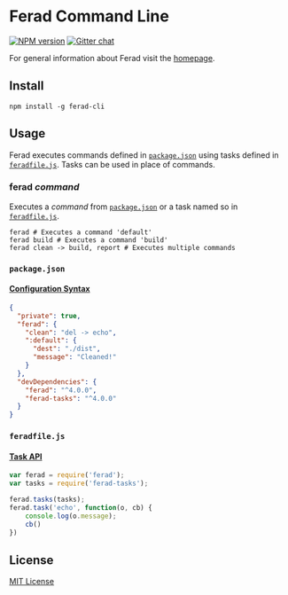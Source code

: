 # Ferad Command Line
[![NPM version][npm-image]][npm-url]
[![Gitter chat][gitter-image]][gitter-url]

For general information about Ferad visit the [homepage].

## Install
```shell
npm install -g ferad-cli
```

## Usage
Ferad executes commands defined in [`package.json`] using tasks defined in [`feradfile.js`]. Tasks can be used in place of commands.

### ferad *command*
Executes a *command* from [`package.json`] or a task named so in  [`feradfile.js`].
```shell
ferad # Executes a command 'default'
ferad build # Executes a command 'build'
ferad clean -> build, report # Executes multiple commands
```

### `package.json`
#### [Configuration Syntax][syntax]
```json
{
  "private": true,
  "ferad": {
    "clean": "del -> echo",
    ":default": {
      "dest": "./dist",
      "message": "Cleaned!"
    }
  },
  "devDependencies": {
    "ferad": "^4.0.0",
    "ferad-tasks": "^4.0.0"
  }
}
```

### `feradfile.js`
#### [Task API][api]
```javascript
var ferad = require('ferad');
var tasks = require('ferad-tasks');

ferad.tasks(tasks);
ferad.task('echo', function(o, cb) {
    console.log(o.message);
	cb()
})
```

## License
[MIT License](https://en.wikipedia.org/wiki/MIT_License)

[npm-url]: https://npmjs.org/package/ferad-cli
[npm-image]: https://img.shields.io/npm/v/ferad-cli.svg

[gitter-url]: https://gitter.im/feradjs/ferad
[gitter-image]: https://badges.gitter.im/feradjs/ferad.png

[homepage]: https://github.com/feradjs/ferad
[syntax]: https://github.com/feradjs/ferad/docs/SYNTAX.md
[api]: https://npmjs.org/package/ferad

[`package.json`]: #package-json
[`feradfile.js`]: #feradfile-js
